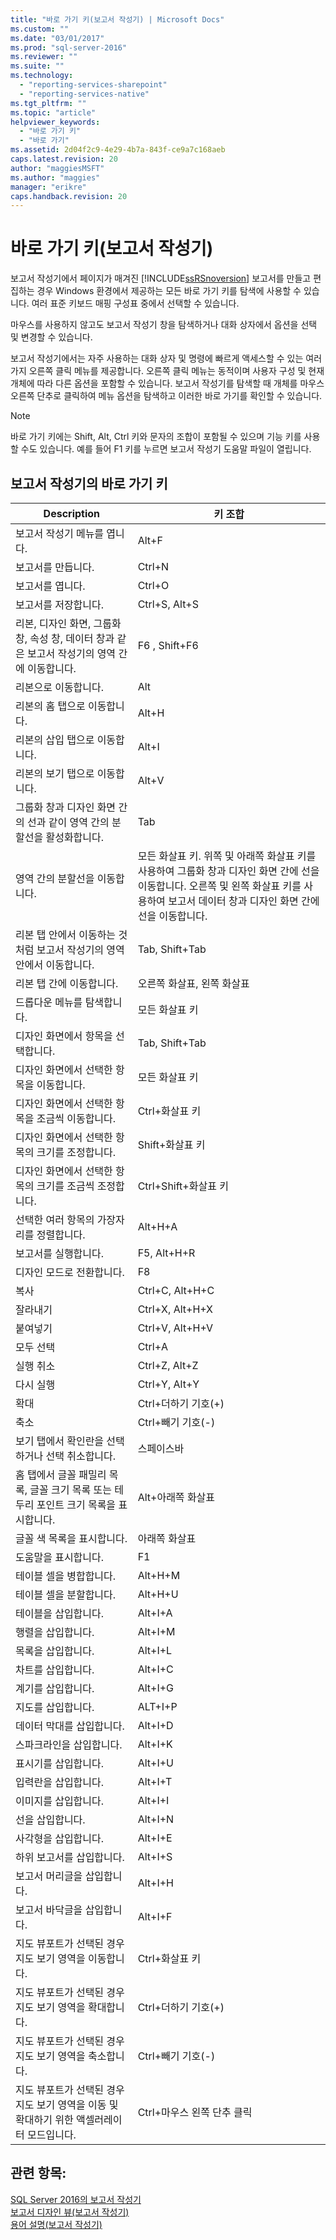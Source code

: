 ```yaml
---
title: "바로 가기 키(보고서 작성기) | Microsoft Docs"
ms.custom: ""
ms.date: "03/01/2017"
ms.prod: "sql-server-2016"
ms.reviewer: ""
ms.suite: ""
ms.technology: 
  - "reporting-services-sharepoint"
  - "reporting-services-native"
ms.tgt_pltfrm: ""
ms.topic: "article"
helpviewer_keywords: 
  - "바로 가기 키"
  - "바로 가기"
ms.assetid: 2d04f2c9-4e29-4b7a-843f-ce9a7c168aeb
caps.latest.revision: 20
author: "maggiesMSFT"
ms.author: "maggies"
manager: "erikre"
caps.handback.revision: 20
---
```

# 바로 가기 키(보고서 작성기)
  보고서 작성기에서 페이지가 매겨진 [!INCLUDE[ssRSnoversion](../../includes/ssrsnoversion-md.md)] 보고서를 만들고 편집하는 경우 Windows 환경에서 제공하는 모든 바로 가기 키를 탐색에 사용할 수 있습니다. 여러 표준 키보드 매핑 구성표 중에서 선택할 수 있습니다.  
  
 마우스를 사용하지 않고도 보고서 작성기 창을 탐색하거나 대화 상자에서 옵션을 선택 및 변경할 수 있습니다.  
  
 보고서 작성기에서는 자주 사용하는 대화 상자 및 명령에 빠르게 액세스할 수 있는 여러 가지 오른쪽 클릭 메뉴를 제공합니다. 오른쪽 클릭 메뉴는 동적이며 사용자 구성 및 현재 개체에 따라 다른 옵션을 포함할 수 있습니다. 보고서 작성기를 탐색할 때 개체를 마우스 오른쪽 단추로 클릭하여 메뉴 옵션을 탐색하고 이러한 바로 가기를 확인할 수 있습니다.  
  
> [!NOTE]  
>  바로 가기 키에는 Shift, Alt, Ctrl 키와 문자의 조합이 포함될 수 있으며 기능 키를 사용할 수도 있습니다. 예를 들어 F1 키를 누르면 보고서 작성기 도움말 파일이 열립니다.  
  
## 보고서 작성기의 바로 가기 키  
  
|Description|키 조합|  
|-----------------|---------------------|  
|보고서 작성기 메뉴를 엽니다.|Alt+F|  
|보고서를 만듭니다.|Ctrl+N|  
|보고서를 엽니다.|Ctrl+O|  
|보고서를 저장합니다.|Ctrl+S, Alt+S|  
|리본, 디자인 화면, 그룹화 창, 속성 창, 데이터 창과 같은 보고서 작성기의 영역 간에 이동합니다.|F6 , Shift+F6|  
|리본으로 이동합니다.|Alt|  
|리본의 홈 탭으로 이동합니다.|Alt+H|  
|리본의 삽입 탭으로 이동합니다.|Alt+I|  
|리본의 보기 탭으로 이동합니다.|Alt+V|  
|그룹화 창과 디자인 화면 간의 선과 같이 영역 간의 분할선을 활성화합니다.|Tab|  
|영역 간의 분할선을 이동합니다.|모든 화살표 키. 위쪽 및 아래쪽 화살표 키를 사용하여 그룹화 창과 디자인 화면 간에 선을 이동합니다. 오른쪽 및 왼쪽 화살표 키를 사용하여 보고서 데이터 창과 디자인 화면 간에 선을 이동합니다.|  
|리본 탭 안에서 이동하는 것처럼 보고서 작성기의 영역 안에서 이동합니다.|Tab, Shift+Tab|  
|리본 탭 간에 이동합니다.|오른쪽 화살표, 왼쪽 화살표|  
|드롭다운 메뉴를 탐색합니다.|모든 화살표 키|  
|디자인 화면에서 항목을 선택합니다.|Tab, Shift+Tab|  
|디자인 화면에서 선택한 항목을 이동합니다.|모든 화살표 키|  
|디자인 화면에서 선택한 항목을 조금씩 이동합니다.|Ctrl+화살표 키|  
|디자인 화면에서 선택한 항목의 크기를 조정합니다.|Shift+화살표 키|  
|디자인 화면에서 선택한 항목의 크기를 조금씩 조정합니다.|Ctrl+Shift+화살표 키|  
|선택한 여러 항목의 가장자리를 정렬합니다.|Alt+H+A|  
|보고서를 실행합니다.|F5, Alt+H+R|  
|디자인 모드로 전환합니다.|F8|  
|복사|Ctrl+C, Alt+H+C|  
|잘라내기|Ctrl+X, Alt+H+X|  
|붙여넣기|Ctrl+V, Alt+H+V|  
|모두 선택|Ctrl+A|  
|실행 취소|Ctrl+Z, Alt+Z|  
|다시 실행|Ctrl+Y, Alt+Y|  
|확대|Ctrl+더하기 기호(+)|  
|축소|Ctrl+빼기 기호(-)|  
|보기 탭에서 확인란을 선택하거나 선택 취소합니다.|스페이스바|  
|홈 탭에서 글꼴 패밀리 목록, 글꼴 크기 목록 또는 테두리 포인트 크기 목록을 표시합니다.|Alt+아래쪽 화살표|  
|글꼴 색 목록을 표시합니다.|아래쪽 화살표|  
|도움말을 표시합니다.|F1|  
|테이블 셀을 병합합니다.|Alt+H+M|  
|테이블 셀을 분할합니다.|Alt+H+U|  
|테이블을 삽입합니다.|Alt+I+A|  
|행렬을 삽입합니다.|Alt+I+M|  
|목록을 삽입합니다.|Alt+I+L|  
|차트를 삽입합니다.|Alt+I+C|  
|계기를 삽입합니다.|Alt+I+G|  
|지도를 삽입합니다.|ALT+I+P|  
|데이터 막대를 삽입합니다.|Alt+I+D|  
|스파크라인을 삽입합니다.|Alt+I+K|  
|표시기를 삽입합니다.|Alt+I+U|  
|입력란을 삽입합니다.|Alt+I+T|  
|이미지를 삽입합니다.|Alt+I+I|  
|선을 삽입합니다.|Alt+I+N|  
|사각형을 삽입합니다.|Alt+I+E|  
|하위 보고서를 삽입합니다.|Alt+I+S|  
|보고서 머리글을 삽입합니다.|Alt+I+H|  
|보고서 바닥글을 삽입합니다.|Alt+I+F|  
|지도 뷰포트가 선택된 경우 지도 보기 영역을 이동합니다.|Ctrl+화살표 키|  
|지도 뷰포트가 선택된 경우 지도 보기 영역을 확대합니다.|Ctrl+더하기 기호(+)|  
|지도 뷰포트가 선택된 경우 지도 보기 영역을 축소합니다.|Ctrl+빼기 기호(-)|  
|지도 뷰포트가 선택된 경우 지도 보기 영역을 이동 및 확대하기 위한 액셀러레이터 모드입니다.|Ctrl+마우스 왼쪽 단추 클릭|  
  
## 관련 항목:  
 [SQL Server 2016의 보고서 작성기](../../reporting-services/report-builder/report-builder-in-sql-server-2016.md)   
 [보고서 디자인 뷰&#40;보고서 작성기&#41;](../../reporting-services/report-builder/report-design-view-report-builder.md)   
 [용어 설명&#40;보고서 작성기&#41;](../../reporting-services/report-builder/glossary-report-builder.md)  
  
  